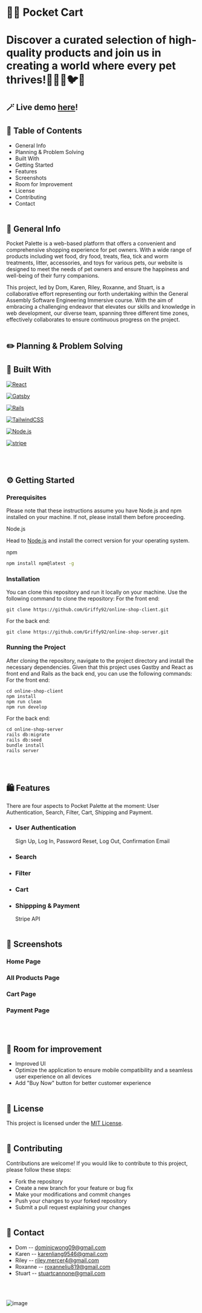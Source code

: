 # 🛒🐾 Pocket Cart

# Discover a curated selection of high-quality products and join us in creating a world where every pet thrives!🐶🐱🐭🐦🐹
## 🪄 Live demo [here](https://pocket-palette.netlify.app/)!

## 📖 Table of Contents
* General Info
* Planning & Problem Solving
* Built With
* Getting Started
* Features
* Screenshots
* Room for Improvement
* License
* Contributing
* Contact
<br><br>
## 📄 General Info
Pocket Palette is a web-based platform that offers a convenient and comprehensive shopping experience for pet owners. With a wide range of products including wet food, dry food, treats, flea, tick and worm treatments, litter, accessories, and toys for various pets, our website is designed to meet the needs of pet owners and ensure the happiness and well-being of their furry companions.

This project, led by Dom, Karen, Riley, Roxanne, and Stuart, is a collaborative effort representing our forth undertaking within the General Assembly Software Engineering Immersive course. With the aim of embracing a challenging endeavor that elevates our skills and knowledge in web development, our diverse team, spanning three different time zones, effectively collaborates to ensure continuous progress on the project.
<br><br>
## ✏️ Planning & Problem Solving




## 🦾 Built With
[![React](https://img.shields.io/badge/React-20232A?style=for-the-badge&logo=react&logoColor=61DAFB)](https://reactjs.org/)

[![Gatsby](https://img.shields.io/badge/gatsby-8a4baf?style=for-the-badge&logo=gatsby&logoColor=#8a4baf)](https://www.gatsbyjs.com)

[![Rails](https://img.shields.io/badge/rails-A91401?style=for-the-badge&logo=rubyonrails&logoColor=FFFFF)](https://rubyonrails.org)


[![TailwindCSS](https://img.shields.io/badge/tailwindcss-4A4A55?style=for-the-badge&logo=tailwindcss&logoColor=fffff)](https://tailwindcss.com)

[![Node.js](https://img.shields.io/badge/Node.js-35495E?style=for-the-badge&logo=nodedotjs&logoColor=4FC08D)](https://nodejs.org/en)

[![stripe](https://img.shields.io/badge/stripe-d6d6d6?style=for-the-badge&logo=stripe&logoColor=6772E5)](https://stripe.com/en-au)

<br><br>

## ⚙️ Getting Started
### Prerequisites

Please note that these instructions assume you have Node.js and npm installed on your machine. If not, please install them before proceeding.

Node.js

Head to [Node.js](https://nodejs.org/en/download) and install the correct version for your operating system.

npm
```sh
npm install npm@latest -g
```
### Installation
You can clone this repository and run it locally on your machine. Use the following command to clone the repository:
For the front end:
```
git clone https://github.com/Griffy92/online-shop-client.git
```
For the back end:
```
git clone https://github.com/Griffy92/online-shop-server.git
```
### Running the Project
After cloning the repository, navigate to the project directory and install the necessary dependencies. Given that this project uses Gastby and React as front end and Rails as the back end, you can use the following commands:
For the front end:
```
cd online-shop-client
npm install
npm run clean
npm run develop
```
For the back end:
```
cd online-shop-server
rails db:migrate
rails db:seed
bundle install
rails server
```
<br><br>
## 🛍️ Features
There are four aspects to Pocket Palette at the moment: User Authentication, Search, Filter, Cart, Shipping and Payment.

- ### User Authentication
  Sign Up, Log In, Password Reset, Log Out, Confirmation Email

- ### Search
- ### Filter

- ### Cart 
  
- ### Shippping & Payment
  Stripe API
<br><br>
## 📸 Screenshots

### Home Page
### All Products Page

### Cart Page

### Payment Page


<br><br>
## 🚀 Room for improvement
- Improved UI
- Optimize the application to ensure mobile compatibility and a seamless user experience on all devices
- Add "Buy Now" button for better customer experience
<br><br>
## 🔐 License
This project is licensed under the [MIT License](LICENSE).
<br><br>
## 🌱 Contributing
Contributions are welcome! If you would like to contribute to this project, please follow these steps:

- Fork the repository
- Create a new branch for your feature or bug fix
- Make your modifications and commit changes
- Push your changes to your forked repository
- Submit a pull request explaining your changes
<br><br>
## 📧 Contact

- Dom -- dominicwong09@gmail.com
- Karen -- karenliang9546@gmail.com
- Riley -- riley.mercer4@gmail.com
- Roxanne -- roxanneliu819@gmail.com
- Stuart -- stuartcannone@gmail.com

<br><br>

![image](https://raw.githubusercontent.com/Rox-Liu/project-02/main/public/readme_assets/Group%20Image/readme_everyone_v4.png)